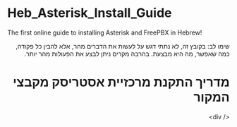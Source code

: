 # Heb_Asterisk_Install_Guide
The first online guide to installing Asterisk and FreePBX in Hebrew!
<div dir="rtl">
שימו לב:
בקובץ זה, לא נתתי דגש על לעשות את הדברים מהר, אלא להבין כל פקודה, כמה שאפשר, מה היא מבצעת.
בהרבה מקרים ניתן לבצע את הפעולות מהר יותר.

# מדריך התקנת מרכזיית אסטריסק מקבצי המקור

</ div>
